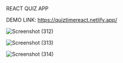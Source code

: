 REACT QUIZ APP

DEMO LINK: https://quiztimereact.netlify.app/

![Screenshot (312)](https://github.com/13Nephilimm/quiz-time-react/assets/105174357/ef5989f5-2ad5-4de0-8e67-e0f700bcc2da)

![Screenshot (313)](https://github.com/13Nephilimm/quiz-time-react/assets/105174357/994efaa5-34b5-4bba-97f0-92a244959bbc)

![Screenshot (314)](https://github.com/13Nephilimm/quiz-time-react/assets/105174357/2c85acd1-76ec-4fe4-8dcf-5895fcffe51c)
